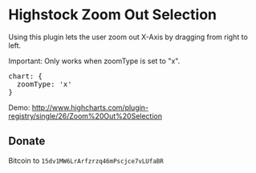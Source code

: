 Highstock Zoom Out Selection
============================

Using this plugin lets the user zoom out X-Axis by dragging from right to left.

Important: Only works when zoomType is set to "x".

<pre>
chart: {
  zoomType: 'x'
}
</pre>

Demo: http://www.highcharts.com/plugin-registry/single/26/Zoom%20Out%20Selection

Donate
---
Bitcoin to <code>15dv1MW6LrArfzrzq46mPscjce7vLUfaBR</code>
